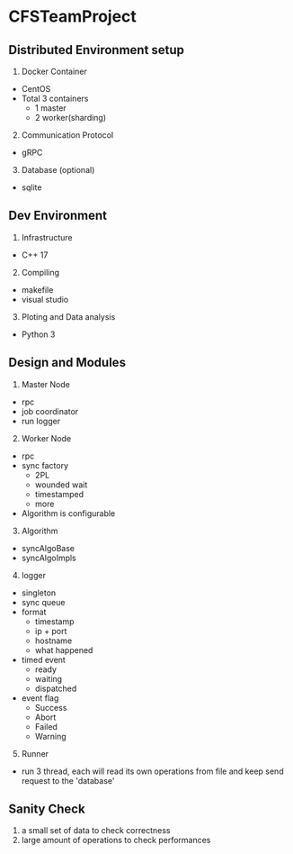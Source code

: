 # CFSTeamProject

## Distributed Environment setup
1. Docker Container
  - CentOS
  - Total 3 containers
    - 1 master
    - 2 worker(sharding)

2. Communication Protocol
  - gRPC

3. Database (optional)
  - sqlite


## Dev Environment
1. Infrastructure
  - C++ 17

2. Compiling
  - makefile
  - visual studio
  
3. Ploting and Data analysis
  - Python 3


## Design and Modules

1. Master Node
  - rpc
  - job coordinator
  - run logger

2. Worker Node
  - rpc
  - sync factory
    - 2PL
    - wounded wait
    - timestamped
    - more
  - Algorithm is configurable

3. Algorithm
  - syncAlgoBase
  - syncAlgoImpls

4. logger
  - singleton
  - sync queue
  - format
    - timestamp
    - ip + port
    - hostname
    - what happened
  - timed event
    - ready
    - waiting
    - dispatched
  - event flag
    - Success
    - Abort
    - Failed
    - Warning

5. Runner
  - run 3 thread, each will read its own operations from file and keep send request to the 'database'

## Sanity Check
  1. a small set of data to check correctness
  2. large amount of operations to check performances
